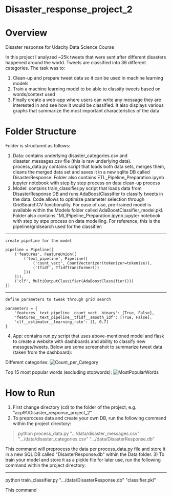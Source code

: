 # Disaster_response_project_2
# Overview
Disaster response for Udacity Data Science Course

In this project I analyzed ~25k tweets that were sent after different disasters happened around the world. Tweets are classified into 36 different categories. The task was to:
1) Clean-up and prepare tweet data so it can be used in machine learning models
2) Train a machine learning model to be able to classify tweets based on words/context used
3) Finally create a web-app where users can write any message they are interested in and see how it would be classified. It also displays various graphs that summarize the most important characteristics of the data

# Folder Structure
Folder is structured as follows:
1) Data: contains underlying disaster_categories.csv and disaster_messages.csv file (this is raw underlying data). process_data.py contains script that loads both data sets, merges them, cleans the merged data set and saves it in a new sqlite DB called DisasterResponse. Folder also contains ETL_Pipeline_Preparation.ipynb jupyter notebook with step by step process on data clean-up process
2) Model: contains train_classifier.py script that loads data from DisasterResponse DB and runs AdaBoostClassifier to classify tweets in the data. Code allows to optimize parameter selection through GridSearchCV functionality. For ease of use, pre-trained model is available within the Models folder called AdaBoostClassifier_model.pkl. Folder also contains "ML)Pipeline_Preparation.ipynb jupyter notebook with step by stpe process on data modelling. For reference, this is the pipeline/gridsearch used for the classifier:
 
 ***
    create pipeline for the model
 
    pipeline = Pipeline([
        ('features', FeatureUnion([
            ('text_pipeline', Pipeline([
                ('count_vect', CountVectorizer(tokenizer=tokenize)),
                ('tfidf', TfidfTransformer())
            ]))
        ])),
        ('clf', MultiOutputClassifier(AdaBoostClassifier()))
    ])
***
    define parameters to tweak through grid search
    
    parameters = {
        'features__text_pipeline__count_vect__binary': [True, False],
        'features__text_pipeline__tfidf__smooth_idf': [True, False],
        'clf__estimator__learning_rate': [1, 0.7]
    }
    
4) App: contains run.py script that uses above-mentioned model and flask to create a website with dashboards and ability to classify new messges/tweets. Below are some screenshot to summarize tweet data (taken from the dashboard):

Different categories:
![Count_per_Category](https://user-images.githubusercontent.com/61375966/115192826-9d322500-a0eb-11eb-9a34-fe602fd6b619.png)

Top 15 most popular words (excluding stopwords):
![MostPopularWords](https://user-images.githubusercontent.com/61375966/115208971-6fee7280-a0fd-11eb-80d3-5b67dda8f09e.png)

# How to Run
1) First change directory (cd) to the folder of the project, e.g. "acp91/Disaster_response_project_2"
2) To preprocess data and create your own DB, run the following command within the project directory:
> python process_data.py ".../data/disaster_messages.csv" ".../data/disaster_categories.csv" ".../data/DisasterResponse.db"

This command will preprocess the data per process_data.py file and store it in a new SQL DB called "DisasterResponse.db" within the Data folder.
3) To train your model and store it as a pickle file for later use, run the following command within the project directory:
***
python train_classifier.py ".../data/DisasterResponse.db" "classifier.pkl"

This command

